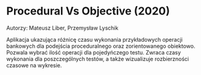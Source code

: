 # Procedural Vs Objective (2020)

Autorzy: Mateusz Liber, Przemysław Lyschik

Aplikacja ukazująca różnicę czasu wykonania przykładowych operacji bankowych dla podejścia proceduralnego oraz zorientowanego obiektowo. Pozwala wybrać ilość operacji dla pojedyńczego testu. Zwraca czasy wykonania dla poszczególnych testów, a także wizualizuje rozbierzności czasowe na wykresie.
